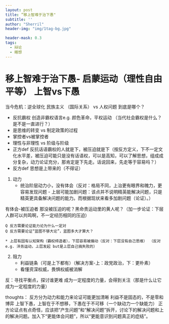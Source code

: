 ```yaml
---
layout: post
title: “移上智难于治下愚"
subtitle: ''
author: "Sherril"
header-img: "img/1tag-bg.jpg"

header-mask: 0.3
tags:
  - 辩论
  - 瞎想
---
```


# 移上智难于治下愚- 启蒙运动（理性自由平等） 上智vs下愚

当今危机：逆全球化 民族主义 （国际关系） vs 人权问题 到底是哪个？


- 反抗霸权 创造非霸权语言e.g. 颜色革命，平权运动 （当代社会霸权是什么？是不是一直进行？）
- 是思维的转变 vs 制定政策的过程
- 掌控者vs被掌控者
- 理性与非理性 vs 阶级与阶级
- 正方def 反抗话语霸权的人就是下，被压迫就是下（按反方定义，下不一定文化水平差，被压迫可能只是没有话语权，可以是高知，可以了解思想，组成成分复杂，动力论证充分，那肯定是下先走。话说回来，先走等于容易吗？）
- 反方def 思想是上带来的（不得证）

1. 动力
    * 统治阶层动力小，没有体会（反对：格局不同，上治更有眼界和魄力，更容易发现问题 - 上层可能加剧问题：该点并不说明精英能解决问题，只是精英更具备解决问题的能力。而根据现状来看多加剧问题（论证）。）
    
有体会-被压迫者 那没被压迫的呢？黑命贵运动里的黄人呢？（加一步论证：下层人群可以共鸣啊，不一定经历相同的压迫）
    
    Q 反方需要论证能力论为什么一定对
    Q 反方需要论证“蓝图不够大论”，蓝图多大才算大？
    
    * 上层有固有认知架构（霸权缔造者），下层容易被煽动（反对：下层没有自己思维） （反对e.g. 洋务运动，上层发起 but是上层自己搞失败的）

2. 阻力
    * 利益链条（可是上下都有）（解决方案-上：政党政治，下：更朴素）
    * 看懂资深权威，畏惧权威被消解

反：寻找平衡点，探讨谁更难
成为一定程度的力量，会得到关注（那是什么让它成为一定程度的力量）


thoughts： 
反方分为动力和能力来论证可能更加清晰
利益不是固态的，不是零和博弈
上智下愚，上智在于不想移，下愚在于不可移（一个缺动力一个缺能力）
正方论证点有点奇怪，应该把“产生问题”和“解决问题”拆开，讨论下的解决问题和上的解决问题。加入下“更能体会问题”，所以“更能意识到问题真正的症结”。
